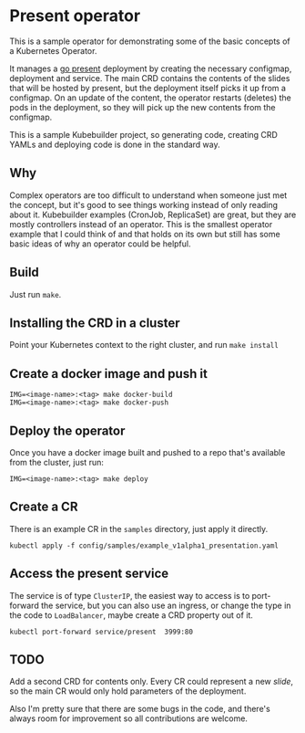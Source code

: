 # Present operator

This is a sample operator for demonstrating some of the basic concepts of a Kubernetes Operator.

It manages a [go present](https://godoc.org/golang.org/x/tools/present) deployment by creating the necessary configmap, deployment and service.
The main CRD contains the contents of the slides that will be hosted by present, but the deployment itself picks it up from a configmap.
On an update of the content, the operator restarts (deletes) the pods in the deployment, so they will pick up the new contents from the configmap.

This is a sample Kubebuilder project, so generating code, creating CRD YAMLs and deploying code is done in the standard way.

## Why

Complex operators are too difficult to understand when someone just met the concept, but it's good to see things working instead of only reading about it.
Kubebuilder examples (CronJob, ReplicaSet) are great, but they are mostly controllers instead of an operator.
This is the smallest operator example that I could think of and that holds on its own but still has some basic ideas of why an operator could be helpful.

## Build

Just run `make`.

## Installing the CRD in a cluster

Point your Kubernetes context to the right cluster, and run `make install`

## Create a docker image and push it

```
IMG=<image-name>:<tag> make docker-build
IMG=<image-name>:<tag> make docker-push
```

## Deploy the operator

Once you have a docker image built and pushed to a repo that's available from the cluster, just run:

```
IMG=<image-name>:<tag> make deploy
```

## Create a CR

There is an example CR in the `samples` directory, just apply it directly.

```
kubectl apply -f config/samples/example_v1alpha1_presentation.yaml
```

## Access the present service

The service is of type `ClusterIP`, the easiest way to access is to port-forward the service, but you can also use an ingress, or change the type in the code to `LoadBalancer`, maybe create a CRD property out of it.

```
kubectl port-forward service/present  3999:80
```

## TODO

Add a second CRD for contents only. Every CR could represent a new *slide*, so the main CR would only hold parameters of the deployment.

Also I'm pretty sure that there are some bugs in the code, and there's always room for improvement so all contributions are welcome.